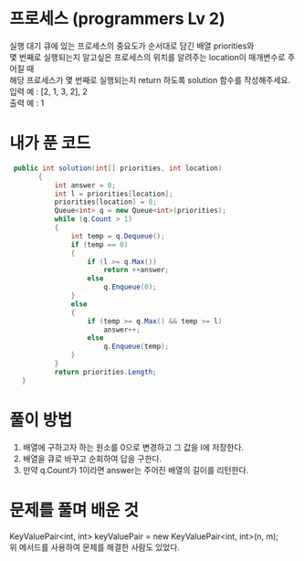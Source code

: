 # 프로세스 (programmers Lv 2)
 실행 대기 큐에 있는 프로세스의 중요도가 순서대로 담긴 배열 priorities와  
 몇 번째로 실행되는지 알고싶은 프로세스의 위치를 알려주는 location이 매개변수로 주어질 때  
 해당 프로세스가 몇 번째로 실행되는지 return 하도록 solution 함수를 작성해주세요.
 입력 예 : [2, 1, 3, 2], 2  
 출력 예 : 1
# 내가 푼 코드
 ```cs
  public int solution(int[] priorities, int location)
        {
            int answer = 0;
            int l = priorities[location];
            priorities[location] = 0;
            Queue<int> q = new Queue<int>(priorities);
            while (q.Count > 1) 
            {
                int temp = q.Dequeue();
                if (temp == 0)
                {
                    if (l >= q.Max())
                        return ++answer;
                    else
                        q.Enqueue(0);
                }
                else
                {
                    if (temp >= q.Max() && temp >= l)
                        answer++;
                    else
                        q.Enqueue(temp);
                }
            }
            return priorities.Length;
    }
 ```
# 풀이 방법
 1. 배열에 구하고자 하는 원소를 0으로 변경하고 그 값을 l에 저장한다.
 1. 배열을 큐로 바꾸고 순회하여 답을 구한다.
 1. 만약 q.Count가 1이라면 answer는 주어진 배열의 길이를 리턴한다.
# 문제를 풀며 배운 것
 KeyValuePair<int, int> keyValuePair = new KeyValuePair<int, int>(n, m);  
 위 메서드를 사용하여 문제를 해결한 사람도 있었다.  